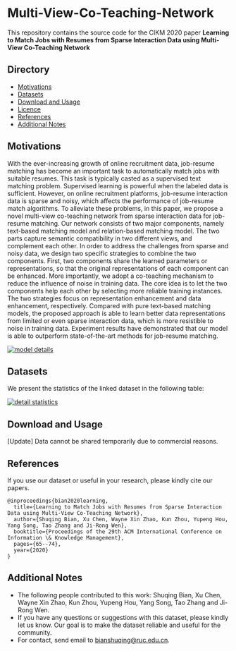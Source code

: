 # Multi-View-Co-Teaching-Network

This repository contains the source code for the CIKM 2020 paper **Learning to Match Jobs with Resumes from Sparse Interaction Data using Multi-View Co-Teaching Network**

## Directory

- [Motivations](https://github.com/RUCAIBox/Multi-View-Co-Teaching/blob/master/README.md#Motivations)
- [Datasets](https://github.com/RUCAIBox/Multi-View-Co-Teaching/blob/master/README.md#Datasets)
- [Download and Usage](https://github.com/Multi-View-Co-Teaching/blob/master/README.md#Download)
- [Licence](https://github.com/RUCAIBox/Multi-View-Co-Teaching/blob/master/README.md#Licence)
- [References](https://github.com/RUCAIBox/Multi-View-Co-Teaching/blob/master/README.md#References)
- [Additional Notes](https://github.com/RUCAIBox/Multi-View-Co-Teaching/blob/master/README.md#Addition)

## Motivations

With the ever-increasing growth of online recruitment data, job-resume matching has become an important task to automatically match jobs with suitable resumes. This task is typically casted as a supervised text matching problem. Supervised learning is powerful when the labeled data is sufficient. However, on online recruitment platforms, job-resume interaction data is sparse and noisy, which affects the performance of job-resume match algorithms.
To alleviate these problems, in this paper, we propose a novel multi-view co-teaching network from sparse interaction data for job-resume matching. Our network consists of two major components, namely text-based matching model and relation-based matching model. The two parts capture semantic compatibility in two different views, and complement each other. In order to address the challenges from sparse and noisy data, we design two specific strategies to combine the two components. First, two components share the learned parameters or representations, so that the original representations of each component can be enhanced. More importantly, we adopt a co-teaching mechanism to reduce the influence of noise in training data. The core idea is to let the two components help each other by selecting more reliable training instances. The two strategies focus on representation enhancement and data enhancement, respectively. Compared with pure text-based matching models, the proposed approach is able to learn better data representations from limited or even sparse interaction data, which is more resistible to noise in training data. Experiment results have demonstrated that our model is able to outperform state-of-the-art methods for job-resume matching.

[![model details](https://github.com/RUCAIBox/Multi-View-Co-Teaching/blob/master/model_pic.jpg)](https://github.com/RUCAIBox/Multi-View-Co-Teaching/blob/master/model_pic.jpg)

## Datasets

We present the statistics of the linked dataset in the following table:

[![detail statistics](https://github.com/RUCAIBox/Multi-View-Co-Teaching/blob/master/data_table.jpg)](https://github.com/RUCAIBox/Multi-View-Co-Teaching/blob/master/data_table.jpg)

## Download and Usage

[Update] Data cannot be shared temporarily due to commercial reasons.

## References

If you use our dataset or useful in your research, please kindly cite our papers.

```
@inproceedings{bian2020learning,
  title={Learning to Match Jobs with Resumes from Sparse Interaction Data using Multi-View Co-Teaching Network},
  author={Shuqing Bian, Xu Chen, Wayne Xin Zhao, Kun Zhou, Yupeng Hou, Yang Song, Tao Zhang and Ji-Rong Wen},
  booktitle={Proceedings of the 29th ACM International Conference on Information \& Knowledge Management},
  pages={65--74},
  year={2020}
}
```

## Additional Notes

- The following people contributed to this work: Shuqing Bian, Xu Chen, Wayne Xin Zhao, Kun Zhou, Yupeng Hou, Yang Song, Tao Zhang and Ji-Rong Wen.
- If you have any questions or suggestions with this dataset, please kindly let us know. Our goal is to make the dataset reliable and useful for the community.
- For contact, send email to [bianshuqing@ruc.edu.cn](mailto:bianshuqing@ruc.edu.cn).
